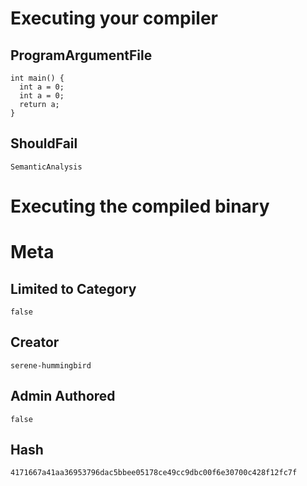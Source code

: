 # Executing your compiler

## ProgramArgumentFile

```
int main() {
  int a = 0;
  int a = 0;
  return a;
}
```

## ShouldFail

```
SemanticAnalysis
```

# Executing the compiled binary

# Meta

## Limited to Category

```
false
```

## Creator

```
serene-hummingbird
```

## Admin Authored

```
false
```

## Hash

```
4171667a41aa36953796dac5bbee05178ce49cc9dbc00f6e30700c428f12fc7f
```
